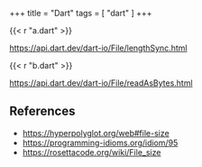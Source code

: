 +++
title = "Dart"
tags = [ "dart" ]
+++

{{< r "a.dart" >}}

<https://api.dart.dev/dart-io/File/lengthSync.html>

{{< r "b.dart" >}}

<https://api.dart.dev/dart-io/File/readAsBytes.html>

## References

- <https://hyperpolyglot.org/web#file-size>
- <https://programming-idioms.org/idiom/95>
- <https://rosettacode.org/wiki/File_size>
